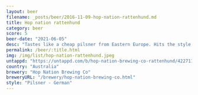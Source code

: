 ```yaml
---
layout: beer
filename: _posts/beer/2016-11-09-hop-nation-rattenhund.md
title: Hop nation rattenhund
category: beer
score: 5
beer-date: "2021-06-05"
desc: "Tastes like a cheap pilsner from Eastern Europe. Hits the style well, but not to my liking"
permalink: /beer/:title.html
img: /img/list/hop-nation-rattenhund.jpeg
untappd: "https://untappd.com/b/hop-nation-brewing-co-rattenhund/4227118"
country: "Australia"
brewery: "Hop Nation Brewing Co"
breweryURL: "/brewery/hop-nation-brewing-co.html"
style: "Pilsner - German"
---
```

